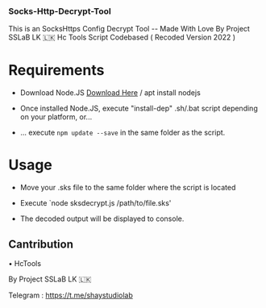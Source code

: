 ### Socks-Http-Decrypt-Tool


This is an SocksHttps Config Decrypt Tool -- Made With Love By Project SSLaB LK 🇱🇰
Hc Tools Script Codebased ( Recoded Version 2022 )

# Requirements

- Download Node.JS [Download Here](https://nodejs.org/en/download/ "Node.JS Download") / apt install nodejs

- Once installed Node.JS, execute "install-dep" .sh/.bat script depending on your platform, or...

- ... execute `npm update --save` in the same folder as the script.


# Usage

- Move your .sks file to the same folder where the script is located

- Execute `node sksdecrypt.js /path/to/file.sks'

- The decoded output will be displayed to console.



## Cantribution
   • HcTools
   
By Project SSLaB LK 🇱🇰

Telegram : https://t.me/shaystudiolab
